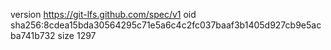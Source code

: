 version https://git-lfs.github.com/spec/v1
oid sha256:8cdea15bda30564295c71e5a6c4c2fc037baaf3b1405d927cb9e5acba741b732
size 1297
